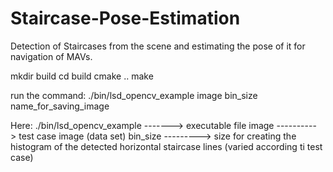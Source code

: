 # Staircase-Pose-Estimation
Detection of Staircases from the scene and estimating the pose of it for navigation of MAVs.

mkdir build
cd build
cmake ..
make

run the command:
./bin/lsd_opencv_example image bin_size name_for_saving_image

Here:
./bin/lsd_opencv_example -------> executable file
image ----------> test case image (data set)
bin_size ---------> size for creating the histogram of the detected horizontal staircase lines (varied according ti test case)
